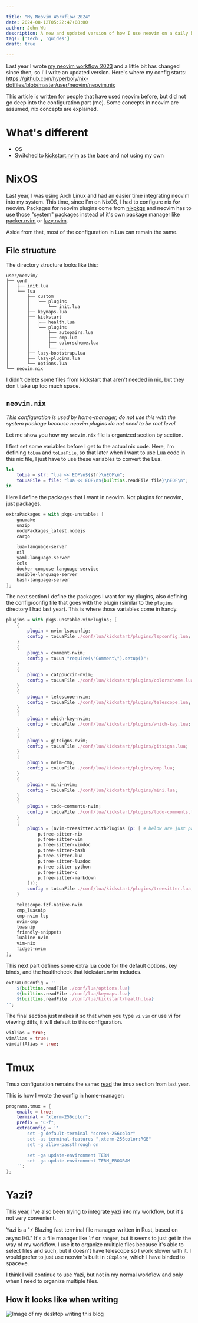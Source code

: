 ```yaml
---

title: "My Neovim Workflow 2024"
date: 2024-08-12T05:22:47+08:00
author: John Wu
description: A new and updated version of how I use neovim on a daily basis
tags: ['tech', 'guides']
draft: true

---
```


Last year I wrote [my neovim workflow 2023](/posts/guides/my-neovim-workflow-2023/) and a little bit has changed since then, so I'll write an updated version. Here's where my config starts: https://github.com/hyperboly/nix-dotfiles/blob/master/user/neovim/neovim.nix

This article is written for people that have used neovim before, but did not go deep into the configuration part (me).
Some concepts in neovim are assumed, nix concepts are explained.

# What's different
- OS
- Switched to [kickstart.nvim](https://github.com/nvim-lua/kickstart.nvim) as the base and not using my own

# NixOS
Last year, I was using Arch Linux and had an easier time integrating neovim into my system.
This time, since I'm on NixOS, I had to configure nix **for** neovim.
Packages for neovim plugins come from [nixpkgs](https://search.nixos.org/packages?channel=24.05&from=0&size=50&buckets=%7B%22package_attr_set%22%3A%5B%22vimPlugins%22%5D%2C%22package_license_set%22%3A%5B%5D%2C%22package_maintainers_set%22%3A%5B%5D%2C%22package_platforms%22%3A%5B%5D%7D&sort=relevance&type=packages&query=neovim+plugins) and neovim has to use those "system" packages instead of it's own package manager like [packer.nvim](https://github.com/wbthomason/packer.nvim) or [lazy.nvim](https://github.com/folke/lazy.nvim).

Aside from that, most of the configuration in Lua can remain the same.

## File structure
The directory structure looks like this:
```
user/neovim/
├── conf
│   ├── init.lua
│   └── lua
│       ├── custom
│       │   └── plugins
│       │       └── init.lua
│       ├── keymaps.lua
│       ├── kickstart
│       │   ├── health.lua
│       │   └── plugins
│       │       ├── autopairs.lua
│       │       ├── cmp.lua
│       │       ├── colorscheme.lua
│       │       └── ...
│       ├── lazy-bootstrap.lua
│       ├── lazy-plugins.lua
│       └── options.lua
└── neovim.nix
```
I didn't delete some files from kickstart that aren't needed in nix, but they don't take up too much space.

## `neovim.nix`
*This configuration is used by home-manager, do not use this with the system package because neovim plugins do not need to be root level.*

Let me show you how my `neovim.nix` file is organized section by section.

I first set some variables before I get to the actual nix code.
Here, I'm defining `toLua` and `toLuaFile`, so that later when I want to use Lua code in this nix file, I just have to use these variables to convert the Lua.
```nix
let
    toLua = str: "lua << EOF\n${str}\nEOF\n";
    toLuaFile = file: "lua << EOF\n${builtins.readFile file}\nEOF\n";
in
```

Here I define the packages that I want in neovim. Not plugins for neovim, just packages.
```nix
extraPackages = with pkgs-unstable; [
    gnumake
    unzip
    nodePackages_latest.nodejs
    cargo

    lua-language-server
    nil
    yaml-language-server
    ccls
    docker-compose-language-service
    ansible-language-server
    bash-language-server
];
```

The next section I define the packages I want for my plugins, also defining the config/config file that goes with the plugin (similar to the `plugins` directory I had last year).
This is where those variables come in handy.
```nix
plugins = with pkgs-unstable.vimPlugins; [
    {
        plugin = nvim-lspconfig;
        config = toLuaFile ./conf/lua/kickstart/plugins/lspconfig.lua;
    }
    {
        plugin = comment-nvim;
        config = toLua "require(\"Comment\").setup()";
    }
    {
        plugin = catppuccin-nvim;
        config = toLuaFile ./conf/lua/kickstart/plugins/colorscheme.lua;
    }
    {
        plugin = telescope-nvim;
        config = toLuaFile ./conf/lua/kickstart/plugins/telescope.lua;
    }
    {
        plugin = which-key-nvim;
        config = toLuaFile ./conf/lua/kickstart/plugins/which-key.lua;
    }
    {
        plugin = gitsigns-nvim;
        config = toLuaFile ./conf/lua/kickstart/plugins/gitsigns.lua;
    }
    {
        plugin = nvim-cmp;
        config = toLuaFile ./conf/lua/kickstart/plugins/cmp.lua;
    }
    {
        plugin = mini-nvim;
        config = toLuaFile ./conf/lua/kickstart/plugins/mini.lua;
    }
    {
        plugin = todo-comments-nvim;
        config = toLuaFile ./conf/lua/kickstart/plugins/todo-comments.lua;
    }
    {
        plugin = (nvim-treesitter.withPlugins (p: [ # below are just packages that treesitter requires, different package for different languages
            p.tree-sitter-nix
            p.tree-sitter-vim
            p.tree-sitter-vimdoc
            p.tree-sitter-bash
            p.tree-sitter-lua
            p.tree-sitter-luadoc
            p.tree-sitter-python
            p.tree-sitter-c
            p.tree-sitter-markdown
        ]));
        config = toLuaFile ./conf/lua/kickstart/plugins/treesitter.lua;
    }

    telescope-fzf-native-nvim
    cmp_luasnip
    cmp-nvim-lsp
    nvim-cmp
    luasnip
    friendly-snippets
    lualine-nvim
    vim-nix
    fidget-nvim
];
```

This next part defines some extra lua code for the default options, key binds, and the healthcheck that kickstart.nvim includes.
```nix
extraLuaConfig = ''
    ${builtins.readFile ./conf/lua/options.lua}
    ${builtins.readFile ./conf/lua/keymaps.lua}
    ${builtins.readFile ./conf/lua/kickstart/health.lua}
'';
```

The final section just makes it so that when you type `vi` `vim` or use vi for viewing diffs, it will default to this configuration.
```nix
viAlias = true;
vimAlias = true;
vimdiffAlias = true;
```

# Tmux
Tmux configuration remains the same: [read](/posts/guides/my-neovim-workflow-2023/) the tmux section from last year.

This is how I wrote the config in home-manager:
```nix
programs.tmux = {
    enable = true;
    terminal = "xterm-256color";
    prefix = "C-f";
    extraConfig = ''
        set -g default-terminal "screen-256color"
        set -as terminal-features ",xterm-256color:RGB"
        set -g allow-passthrough on

        set -ga update-environment TERM
        set -ga update-environment TERM_PROGRAM
    '';
};
```

# Yazi?
This year, I've also been trying to integrate [yazi](https://yazi-rs.github.io/) into my workflow, but it's not very convenient.

Yazi is a "⚡️ Blazing fast terminal file manager written in Rust, based on async I/O."
It's a file manager like `lf` or `ranger`, but it seems to just get in the way of my workflow.
I use it to organize multiple files because it's able to select files and such, but it doesn't have telescope so I work slower with it.
I would prefer to just use neovim's built in `:Explore`, which I have binded to space+e.

I think I will continue to use Yazi, but not in my normal workflow and only when I need to organize multiple files.


## How it looks like when writing
![Image of my desktop writing this blog](/images/guides/workflow.png)
